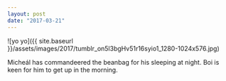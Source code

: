 ```yaml
---
layout: post
date: "2017-03-21"
---
```


![yo yo]({{ site.baseurl }}/assets/images/2017/tumblr_on5l3bgHv51r16syio1_1280-1024x576.jpg)

Micheál has commandeered the beanbag for his sleeping at night. Boi is keen for him to get up in the morning.
